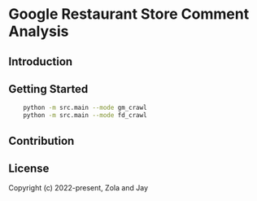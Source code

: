 # Google Restaurant Store Comment Analysis

## Introduction
    

## Getting Started
```bash
    python -m src.main --mode gm_crawl
    python -m src.main --mode fd_crawl
```

## Contribution

<!-- <a href="https://github.com/ZolaHsieh/google_comment_analysis/graphs/contributors"><img src="https://opencollective.com/google_comment_analysis/contributors.svg?width=890" /></a> -->


## License

<!-- [MIT](https://opensource.org/licenses/MIT) -->

Copyright (c) 2022-present, Zola and Jay